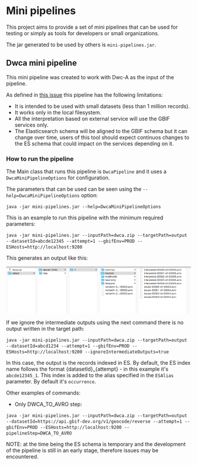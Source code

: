 # Mini pipelines #
This project aims to provide a set of mini pipelines that can be used for testing or simply as tools for developers or small organizations. 

The jar generated to be used by others is `mini-pipelines.jar`.

## Dwca mini pipeline ##
This mini pipeline was created to work with Dwc-A as the input of the pipeline.

As defined in [this issue](https://github.com/gbif/pipelines/issues/116) this pipeline has the following limitations:
- It is intended to be used with small datasets (less than 1 million records).
- It works only in the local filesystem.
- All the interpretation based on external service will use the GBIF services only.
- The Elasticsearch schema will be aligned to the GBIF schema but it can change over time, users of this tool should expect continuos changes to the ES schema that could impact on the services depending on it.

### How to run the pipeline ###
The Main class that runs this pipeline is `DwcaPipeline` and it uses a `DwcaMiniPipelineOptions` for configuration.

The parameters that can be used can be seen using the `--help=DwcaMiniPipelineOptions` option:

~~~~
java -jar mini-pipelines.jar --help=DwcaMiniPipelineOptions
~~~~ 


This is an example to run this pipeline with the minimum required parameters:

~~~~
java -jar mini-pipelines.jar --inputPath=dwca.zip --targetPath=output --datasetId=abcde12345 --attempt=1 --gbifEnv=PROD --ESHosts=http://localhost:9200
~~~~ 

 This generates an output like this:

 <img src="docs/output_generated.png">

If we ignore the intermediate outputs using the next command there is no output written in the target path:

~~~~
java -jar mini-pipelines.jar --inputPath=dwca.zip --targetPath=output --datasetId=abcd1234 --attempt=1 --gbifEnv=PROD --ESHosts=http://localhost:9200 --ignoreIntermediateOutputs=true
~~~~ 

In this case, the output is the records indexed in ES. 
By default, the ES index name follows the format {datasetId}_{attempt} - in this example it's `abcde12345_1`. This index is added to the alias specified in the `ESAlias` parameter. By default it's `occurrence`.


Other examples of commands:
- Only DWCA_TO_AVRO step: 
~~~~
java -jar mini-pipelines.jar --inputPath=dwca.zip --targetPath=output --datasetId=https://api.gbif-dev.org/v1/geocode/reverse --attempt=1 --gbifEnv=PROD --ESHosts=http://localhost:9200 --pipelineStep=DWCA_TO_AVRO
~~~~ 


NOTE: at the time being the ES schema is temporary and the development of the pipeline is still in an early stage, therefore issues may be encountered.
